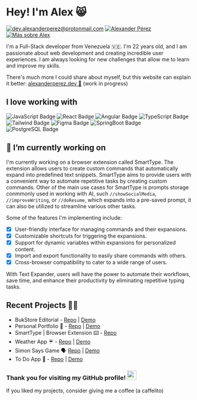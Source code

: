 # Hey! I'm Alex 😸

[![dev.alexanderperez@protonmail.com](https://img.shields.io/badge/dev.alexanderperez%40protonmail.com-6D4AFF?logo=proton&logoColor=fff&style=flat)](mailto:dev.alexanderperez@protonmail.com) [![Alexander Pérez](https://img.shields.io/badge/Alexander%20Pérez-0A66C2?logo=linkedin&logoColor=fff&style=flat)](https://www.linkedin.com/in/alexanderfperezg/) [![Más sobre Alex](https://img.shields.io/badge/M%C3%A1s%20sobre%20Alex-768CFF?logo=bento&logoColor=fff&style=flat)](https://bento.me/alexanderperez) 

I'm a Full-Stack developer from Venezuela 🇻🇪. I'm 22 years old, and I am passionate about web development and creating incredible user experiences. I am always looking for new challenges that allow me to learn and improve my skills.

There's much more I could share about myself, but this website can explain it better: [alexanderperez.dev 👀](https://alexanderperez.dev/) (work in progress)

## I love working with 
![JavaScript Badge](https://img.shields.io/badge/JavaScript-F7DF1E.svg?style=for-the-badge&logo=JavaScript&logoColor=black)
![React Badge](https://img.shields.io/badge/React-20232A?style=for-the-badge&logo=react&logoColor=61DAFB)
![Angular Badge](https://img.shields.io/badge/Angular-0F0F11.svg?style=for-the-badge&logo=Angular&logoColor=white)
![TypeScript Badge](https://shields.io/badge/TypeScript-3178C6?logo=TypeScript&logoColor=FFF&style=for-the-badge)
![Tailwind Badge](https://img.shields.io/badge/Tailwind_CSS-38B2AC?style=for-the-badge&logo=tailwind-css&logoColor=white)
![Figma Badge](https://img.shields.io/badge/Figma-F24E1E?style=for-the-badge&logo=figma&logoColor=white)
![SpringBoot Badge](https://img.shields.io/badge/Spring-6DB33F?style=for-the-badge&logo=spring&logoColor=white)
![PostgreSQL Badge](https://img.shields.io/badge/PostgreSQL-4169E1.svg?style=for-the-badge&logo=PostgreSQL&logoColor=white)


## 🔭 I’m currently working on

I'm currently working on a browser extension called SmartType. The extension allows users to create custom commands that automatically expand into predefined text snippets. SmartType aims to provide users with a convenient way to automate repetitive tasks by creating custom commands. Other of the main use cases for SmartType is prompts storage conmmonly used in working with AI, such ``//showSocialMedia``, ``//improveWriting``, or ``//doResume``, which expands into a pre-saved prompt, it can also be utilized to streamline various other tasks.

Some of the features I'm implementing include:
 - [x] User-friendly interface for managing commands and their expansions.
 - [x] Customizable shortcuts for triggering the expansions.
 - [x] Support for dynamic variables within expansions for personalized content.
 - [x] Import and export functionality to easily share commands with others.
 - [x] Cross-browser compatibility to cater to a wide range of users.

With Text Expander, users will have the power to automate their workflows, save time, and enhance their productivity by eliminating repetitive typing tasks.

## Recent Projects 👨‍💻
 - BukStore Editorial - [Repo](https://github.com/th3alexdev/pruebas-tecnicas/tree/main/pruebas/01-reading-list/th3alexdev) | [Demo](https://la-bukstore.vercel.app/)
 - Personal Portfolio 💫 - [Repo](https://github.com/th3alexdev/portfolio) | [Demo](https://alexanderperez.vercel.app/)
 - SmartType | Browser Extension ⌨️ - [Repo](https://github.com/th3alexdev/smart-type/)
 - Weather App ☔ - [Repo](https://github.com/th3alexdev/weather-app/) | [Demo](https://th3alexdev.github.io/weather-app/)
 - Simon Says Game 🗣️ [Repo](https://github.com/th3alexdev/simonsays/) | [Demo](https://th3alexdev.github.io/simonsays/)
 - To Do App 📝 - [Repo](https://github.com/th3alexdev/todoapp/) | [Demo](https://th3alexdev.github.io/todoapp/)

<h3 font-size="1rem">Thank you for visiting my GitHub profile! <img width="25" src="https://i.imgur.com/lzBnb2L.png"/></h3>
If you liked my projects, consider giving me a coffee (a caffelito)
